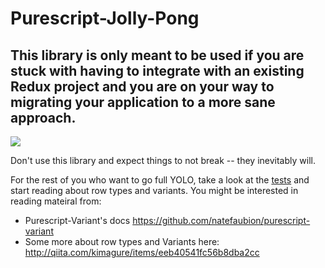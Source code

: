 # Purescript-Jolly-Pong

## This library is only meant to be used if you are stuck with having to integrate with an existing Redux project and you are on your way to migrating your application to a more sane approach.

![](https://i.imgur.com/uNv6ewT.png)

Don't use this library and expect things to not break -- they inevitably will.

For the rest of you who want to go full YOLO, take a look at the [tests](test/Main.purs) and start reading about row types and variants. You might be interested in reading mateiral from:

* Purescript-Variant's docs https://github.com/natefaubion/purescript-variant
* Some more about row types and Variants here: http://qiita.com/kimagure/items/eeb40541fc56b8dba2cc
